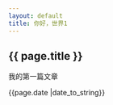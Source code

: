 ```yaml
---
layout: default
title: 你好，世界1
---
```


<h2>{{ page.title }}</h2>
<p>我的第一篇文章</p>
<p>{{page.date |date_to_string}}</p>

